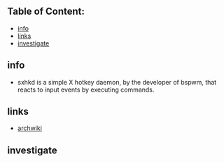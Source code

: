 
## Table of Content:
* [info](#info)
* [links](#links)
* [investigate](#investigate)

## info
* sxhkd is a simple X hotkey daemon, by the developer of bspwm, that reacts to input events by executing commands. 

## links
* [archwiki](https://wiki.archlinux.org/index.php/Sxhkd)

## investigate


